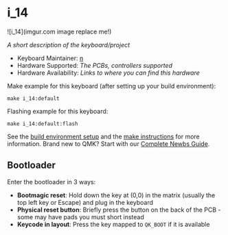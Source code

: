 # i_14

![i_14](imgur.com image replace me!)

*A short description of the keyboard/project*

* Keyboard Maintainer: [n](https://github.com/雪梟)
* Hardware Supported: *The PCBs, controllers supported*
* Hardware Availability: *Links to where you can find this hardware*

Make example for this keyboard (after setting up your build environment):

    make i_14:default

Flashing example for this keyboard:

    make i_14:default:flash

See the [build environment setup](https://docs.qmk.fm/#/getting_started_build_tools) and the [make instructions](https://docs.qmk.fm/#/getting_started_make_guide) for more information. Brand new to QMK? Start with our [Complete Newbs Guide](https://docs.qmk.fm/#/newbs).

## Bootloader

Enter the bootloader in 3 ways:

* **Bootmagic reset**: Hold down the key at (0,0) in the matrix (usually the top left key or Escape) and plug in the keyboard
* **Physical reset button**: Briefly press the button on the back of the PCB - some may have pads you must short instead
* **Keycode in layout**: Press the key mapped to `QK_BOOT` if it is available
